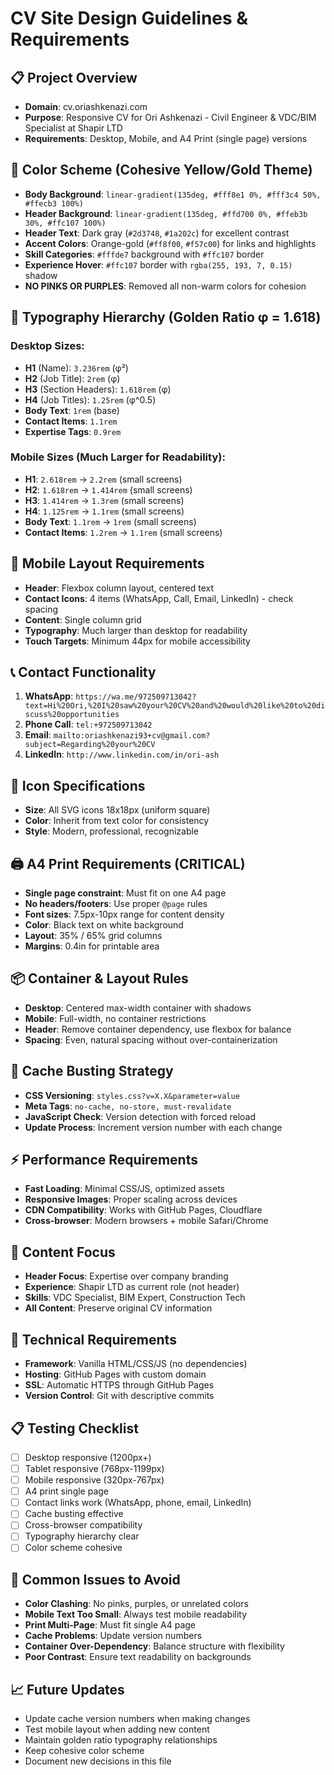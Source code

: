 # CV Site Design Guidelines & Requirements

## 📋 Project Overview
- **Domain**: cv.oriashkenazi.com
- **Purpose**: Responsive CV for Ori Ashkenazi - Civil Engineer & VDC/BIM Specialist at Shapir LTD
- **Requirements**: Desktop, Mobile, and A4 Print (single page) versions

## 🎨 Color Scheme (Cohesive Yellow/Gold Theme)
- **Body Background**: `linear-gradient(135deg, #fff8e1 0%, #fff3c4 50%, #ffecb3 100%)`
- **Header Background**: `linear-gradient(135deg, #ffd700 0%, #ffeb3b 30%, #ffc107 100%)`
- **Header Text**: Dark gray (`#2d3748`, `#1a202c`) for excellent contrast
- **Accent Colors**: Orange-gold (`#ff8f00`, `#f57c00`) for links and highlights
- **Skill Categories**: `#fffde7` background with `#ffc107` border
- **Experience Hover**: `#ffc107` border with `rgba(255, 193, 7, 0.15)` shadow
- **NO PINKS OR PURPLES**: Removed all non-warm colors for cohesion

## 📐 Typography Hierarchy (Golden Ratio φ = 1.618)
### Desktop Sizes:
- **H1** (Name): `3.236rem` (φ²)
- **H2** (Job Title): `2rem` (φ)
- **H3** (Section Headers): `1.618rem` (φ)
- **H4** (Job Titles): `1.25rem` (φ^0.5)
- **Body Text**: `1rem` (base)
- **Contact Items**: `1.1rem`
- **Expertise Tags**: `0.9rem`

### Mobile Sizes (Much Larger for Readability):
- **H1**: `2.618rem` → `2.2rem` (small screens)
- **H2**: `1.618rem` → `1.414rem` (small screens)  
- **H3**: `1.414rem` → `1.3rem` (small screens)
- **H4**: `1.125rem` → `1.1rem` (small screens)
- **Body Text**: `1.1rem` → `1rem` (small screens)
- **Contact Items**: `1.2rem` → `1.1rem` (small screens)

## 📱 Mobile Layout Requirements
- **Header**: Flexbox column layout, centered text
- **Contact Icons**: 4 items (WhatsApp, Call, Email, LinkedIn) - check spacing
- **Content**: Single column grid
- **Typography**: Much larger than desktop for readability
- **Touch Targets**: Minimum 44px for mobile accessibility

## 📞 Contact Functionality
1. **WhatsApp**: `https://wa.me/972509713042?text=Hi%20Ori,%20I%20saw%20your%20CV%20and%20would%20like%20to%20discuss%20opportunities`
2. **Phone Call**: `tel:+972509713042`
3. **Email**: `mailto:oriashkenazi93+cv@gmail.com?subject=Regarding%20your%20CV`
4. **LinkedIn**: `http://www.linkedin.com/in/ori-ash`

## 🔲 Icon Specifications
- **Size**: All SVG icons 18x18px (uniform square)
- **Color**: Inherit from text color for consistency
- **Style**: Modern, professional, recognizable

## 🖨️ A4 Print Requirements (CRITICAL)
- **Single page constraint**: Must fit on one A4 page
- **No headers/footers**: Use proper `@page` rules
- **Font sizes**: 7.5px-10px range for content density
- **Color**: Black text on white background
- **Layout**: 35% / 65% grid columns
- **Margins**: 0.4in for printable area

## 📦 Container & Layout Rules
- **Desktop**: Centered max-width container with shadows
- **Mobile**: Full-width, no container restrictions
- **Header**: Remove container dependency, use flexbox for balance
- **Spacing**: Even, natural spacing without over-containerization

## 🔄 Cache Busting Strategy
- **CSS Versioning**: `styles.css?v=X.X&parameter=value`
- **Meta Tags**: `no-cache, no-store, must-revalidate`
- **JavaScript Check**: Version detection with forced reload
- **Update Process**: Increment version number with each change

## ⚡ Performance Requirements
- **Fast Loading**: Minimal CSS/JS, optimized assets
- **Responsive Images**: Proper scaling across devices
- **CDN Compatibility**: Works with GitHub Pages, Cloudflare
- **Cross-browser**: Modern browsers + mobile Safari/Chrome

## 🎯 Content Focus
- **Header Focus**: Expertise over company branding
- **Experience**: Shapir LTD as current role (not header)
- **Skills**: VDC Specialist, BIM Expert, Construction Tech
- **All Content**: Preserve original CV information

## 🔧 Technical Requirements
- **Framework**: Vanilla HTML/CSS/JS (no dependencies)
- **Hosting**: GitHub Pages with custom domain
- **SSL**: Automatic HTTPS through GitHub Pages
- **Version Control**: Git with descriptive commits

## 📋 Testing Checklist
- [ ] Desktop responsive (1200px+)
- [ ] Tablet responsive (768px-1199px)  
- [ ] Mobile responsive (320px-767px)
- [ ] A4 print single page
- [ ] Contact links work (WhatsApp, phone, email, LinkedIn)
- [ ] Cache busting effective
- [ ] Cross-browser compatibility
- [ ] Typography hierarchy clear
- [ ] Color scheme cohesive

## 🚨 Common Issues to Avoid
- **Color Clashing**: No pinks, purples, or unrelated colors
- **Mobile Text Too Small**: Always test mobile readability
- **Print Multi-Page**: Must fit single A4 page
- **Cache Problems**: Update version numbers
- **Container Over-Dependency**: Balance structure with flexibility
- **Poor Contrast**: Ensure text readability on backgrounds

## 📈 Future Updates
- Update cache version numbers when making changes
- Test mobile layout when adding new content
- Maintain golden ratio typography relationships
- Keep cohesive color scheme
- Document new decisions in this file